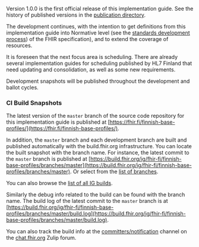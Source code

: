 Version 1.0.0 is the first official release of this implementation guide. See the history of
published versions in the
[publication directory](https://hl7.fi/fhir/finnish-base-profiles/history.html).

The development continues, with the intention to get definitions from this implementation guide
into Normative level (see the
[standards development process](https://hl7.org/fhir/versions.html#std-process)) of the FHIR
specification), and to extend the coverage of resources.

It is foreseen that the next focus area is scheduling. There are already several implementation
guides for scheduling published by HL7 Finland that need updating and consolidation, as well as
some new requirements.

Development snapshots will be published throughout the development and ballot cycles.

### CI Build Snapshots
The latest version of the `master` branch of the source code repository for this implementation
guide is published at
[https://fhir.fi/finnish-base-profiles/](https://fhir.fi/finnish-base-profiles/).

In addition, the `master` branch and each development branch are built and published automatically
with the build.fhir.org infrastructure. You can locate the built snapshot with
the branch name. For instance, the latest commit to the `master` branch is published at
[https://build.fhir.org/ig/fhir-fi/finnish-base-profiles/branches/master](https://build.fhir.org/ig/fhir-fi/finnish-base-profiles/branches/master).
Or select from the
[list of branches](https://build.fhir.org/ig/fhir-fi/finnish-base-profiles/branches/).

You can also browse the
[list of all IG builds](https://fhir.github.io/auto-ig-builder/builds.html).

Similarly the debug info related to the build can be found with the branch name. The build log of
the latest commit to the `master` branch is at
[https://build.fhir.org/ig/fhir-fi/finnish-base-profiles/branches/master/build.log](https://build.fhir.org/ig/fhir-fi/finnish-base-profiles/branches/master/build.log).

You can also track the build info at the
[committers/notification](https://chat.fhir.org/#narrow/stream/179297-committers.2Fnotification/topic/ig-build/)
channel on the [chat.fhir.org](https://chat.fhir.org) Zulip forum.

